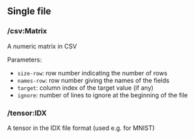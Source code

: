 ## Single file


### /csv:Matrix

A numeric matrix in CSV

Parameters:

- `size-row`: row number indicating the number of rows
- `names-row`: row number giving the names of the fields
- `target`: column index of the target value (if any)
- `ignore`: number of lines to ignore at the beginning of the file


### /tensor:IDX

A tensor in the IDX file format (used e.g. for MNIST)
